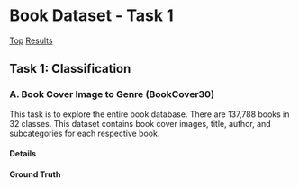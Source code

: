 # Book Dataset - Task 1

[Top](../README.md)
[Results](../docs/results.md)

## Task 1: Classification

### A. Book Cover Image to Genre (BookCover30)

This task is to explore the entire book database. There are 137,788 books in 32 classes. This dataset contains book cover images, title, author, and subcategories for each respective book.

#### Details

#### Ground Truth